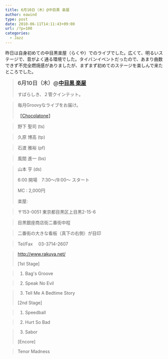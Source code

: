 ```yaml
---
title: 6月10日（木）@中目黒 楽屋
author: eawind
type: post
date: 2010-06-11T14:11:43+09:00
url: /?p=100
categories:
  - Jazz
---
```

昨日は自身初めての中目黒楽屋（らくや）でのライブでした。広くて、明るいステージで、音がよく通る環境でした。タイバンイベントだったので、あまり曲数できず不完全燃焼感がありましたが、まずまず初めてのステージを楽しんで来たところでした。

> <big><strong>6月10日（木）@<a href="http://www.rakuya.net/" target="_blank">中目黒 楽屋</a></strong></big>
>
> すばらしき、２管クインテット。

> 毎月Groovyなライブをお届け。
>
> 【[Chocolatone][1]】

> 野下 聖司 (ts)

> 久原 博高 (tp)

> 石渡 雅裕 (pf)

> 風間 進一 (bs)

> 山本 亨 (ds)
>
> 6:00 開場　7:30〜/9:00〜 スタート
>
> MC : 2,000円
>
> 楽屋:

> 〒153-0051 東京都目黒区上目黒2-15-6

> 目黒銀座商店街二番街中程

> 二番街の大きな看板（真下の右側）が目印

> Tel/Fax　 03-3714-2607

> <a href="http://www.rakuya.net/" target="_blank">http://www.rakuya.net/</a>
>
> [1st Stage]

> 1. Bag's Groove

> 2. Speak No Evil

> 3. Tell Me A Bedtime Story
>
> [2nd Stage]

> 1. Speedball

> 2. Hurt So Bad

> 3. Sabor
>
> [Encore]

> Tenor Madness

 [1]: http://www.eawind.net/?page_id=930
